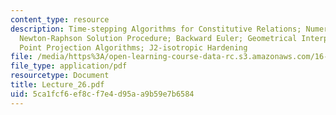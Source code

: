 ```yaml
---
content_type: resource
description: Time-stepping Algorithms for Constitutive Relations; Numerical Quadrature;
  Newton-Raphson Solution Procedure; Backward Euler; Geometrical Interpretation; Closest
  Point Projection Algorithms; J2-isotropic Hardening
file: /media/https%3A/open-learning-course-data-rc.s3.amazonaws.com/16-225-computational-mechanics-of-materials-fall-2003/5ca1fcf6ef8cf7e4d95aa9b59e7b6584_Lecture_26.pdf
file_type: application/pdf
resourcetype: Document
title: Lecture_26.pdf
uid: 5ca1fcf6-ef8c-f7e4-d95a-a9b59e7b6584
---
```

